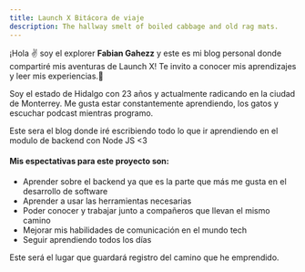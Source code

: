 ```yaml
---
title: Launch X Bitácora de viaje
description: The hallway smelt of boiled cabbage and old rag mats.
---
```


¡Hola ✌️  soy el explorer **Fabian Gahezz** y este es mi blog personal donde compartiré mis aventuras de Launch X!
Te invito a conocer mis aprendizajes y leer mis experiencias.🚀

Soy el estado de Hidalgo con 23 años y actualmente radicando en la ciudad de Monterrey. Me gusta estar constantemente aprendiendo, los gatos y escuchar podcast mientras programo.

Este sera el blog donde iré escribiendo todo lo que ir aprendiendo en el modulo de backend con Node JS <3

#### Mis espectativas para este proyecto son:
- Aprender sobre el backend ya que es la parte que más me gusta en el desarrollo de software
- Aprender a usar las herramientas necesarias
- Poder conocer y trabajar junto a compañeros que llevan el mismo camino
- Mejorar mis habilidades de comunicación en el mundo tech
- Seguir aprendiendo todos los días

Este será el lugar que guardará registro del camino que he emprendido.
